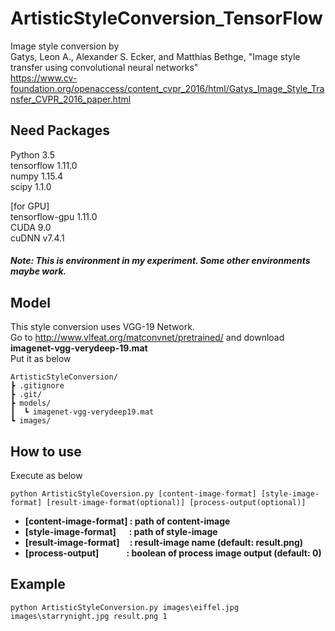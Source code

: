 # ArtisticStyleConversion_TensorFlow

Image style conversion by\
Gatys, Leon A., Alexander S. Ecker, and Matthias Bethge, "Image style transfer using convolutional neural networks"\
https://www.cv-foundation.org/openaccess/content_cvpr_2016/html/Gatys_Image_Style_Transfer_CVPR_2016_paper.html

## Need Packages
Python 3.5\
tensorflow 1.11.0\
numpy 1.15.4\
scipy 1.1.0

[for GPU]\
tensorflow-gpu 1.11.0\
CUDA 9.0\
cuDNN v7.4.1
##### Note: This is environment in my experiment. Some other environments maybe work.

## Model
This style conversion uses VGG-19 Network.\
Go to http://www.vlfeat.org/matconvnet/pretrained/ and download __imagenet-vgg-verydeep-19.mat__\
Put it as below
```buildoutcfg
ArtisticStyleConversion/
┣ .gitignore
┣ .git/
┣ models/
┃  ┗ imagenet-vgg-verydeep19.mat
┗ images/
```

## How to use
Execute as below
```buildoutcfg
python ArtisticStyleCoversion.py [content-image-format] [style-image-format] [result-image-format(optional)] [process-output(optional)]
```
* __\[content-image-format\] : path of content-image__
* __\[style-image-format\]&emsp;&nbsp;&nbsp;: path of style-image__
* __\[result-image-format\]&emsp;&thinsp;: result-image name (default: result.png)__
* __\[process-output\]&emsp;&emsp;&emsp;&thinsp;: boolean of process image output (default: 0)__

## Example
```buildoutcfg
python ArtisticStyleConversion.py images\eiffel.jpg images\starrynight.jpg result.png 1
```
